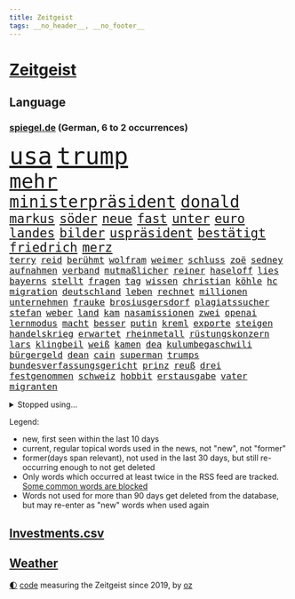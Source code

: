 ```yaml
---
title: Zeitgeist
tags: __no_header__, __no_footer__
---
```


# [Zeitgeist](https://oliz.io/zeitgeist/)

## Language

<h3><a href="https://www.spiegel.de" target="_blank">spiegel.de</a> (German, 6 to 2 occurrences)</h3>
<p style="font-family:monospace">
<span style="font-size:32pt"><a href="news_links.html#usa" class="current">usa</a></span>
<span style="font-size:32pt"><a href="news_links.html#trump" class="current">trump</a></span>
<br>
<span style="font-size:27pt"><a href="news_links.html#mehr" class="current">mehr</a></span>
<br>
<span style="font-size:22pt"><a href="news_links.html#ministerpräsident" class="current">ministerpräsident</a></span>
<span style="font-size:22pt"><a href="news_links.html#donald" class="current">donald</a></span>
<br>
<span style="font-size:17pt"><a href="news_links.html#markus" class="current">markus</a></span>
<span style="font-size:17pt"><a href="news_links.html#söder" class="current">söder</a></span>
<span style="font-size:17pt"><a href="news_links.html#neue" class="current">neue</a></span>
<span style="font-size:17pt"><a href="news_links.html#fast" class="current">fast</a></span>
<span style="font-size:17pt"><a href="news_links.html#unter" class="current">unter</a></span>
<span style="font-size:17pt"><a href="news_links.html#euro" class="current">euro</a></span>
<span style="font-size:17pt"><a href="news_links.html#landes" class="current">landes</a></span>
<span style="font-size:17pt"><a href="news_links.html#bilder" class="current">bilder</a></span>
<span style="font-size:17pt"><a href="news_links.html#uspräsident" class="current">uspräsident</a></span>
<span style="font-size:17pt"><a href="news_links.html#bestätigt" class="current">bestätigt</a></span>
<span style="font-size:17pt"><a href="news_links.html#friedrich" class="current">friedrich</a></span>
<span style="font-size:17pt"><a href="news_links.html#merz" class="current">merz</a></span>
<br>
<span style="font-size:12pt"><a href="news_links.html#terry" class="current">terry</a></span>
<span style="font-size:12pt"><a href="news_links.html#reid" class="new">reid</a></span>
<span style="font-size:12pt"><a href="news_links.html#berühmt" class="current">berühmt</a></span>
<span style="font-size:12pt"><a href="news_links.html#wolfram" class="current">wolfram</a></span>
<span style="font-size:12pt"><a href="news_links.html#weimer" class="current">weimer</a></span>
<span style="font-size:12pt"><a href="news_links.html#schluss" class="current">schluss</a></span>
<span style="font-size:12pt"><a href="news_links.html#zoë" class="new">zoë</a></span>
<span style="font-size:12pt"><a href="news_links.html#sedney" class="new">sedney</a></span>
<span style="font-size:12pt"><a href="news_links.html#aufnahmen" class="current">aufnahmen</a></span>
<span style="font-size:12pt"><a href="news_links.html#verband" class="current">verband</a></span>
<span style="font-size:12pt"><a href="news_links.html#mutmaßlicher" class="current">mutmaßlicher</a></span>
<span style="font-size:12pt"><a href="news_links.html#reiner" class="current">reiner</a></span>
<span style="font-size:12pt"><a href="news_links.html#haseloff" class="current">haseloff</a></span>
<span style="font-size:12pt"><a href="news_links.html#lies" class="current">lies</a></span>
<span style="font-size:12pt"><a href="news_links.html#bayerns" class="current">bayerns</a></span>
<span style="font-size:12pt"><a href="news_links.html#stellt" class="current">stellt</a></span>
<span style="font-size:12pt"><a href="news_links.html#fragen" class="current">fragen</a></span>
<span style="font-size:12pt"><a href="news_links.html#tag" class="current">tag</a></span>
<span style="font-size:12pt"><a href="news_links.html#wissen" class="current">wissen</a></span>
<span style="font-size:12pt"><a href="news_links.html#christian" class="current">christian</a></span>
<span style="font-size:12pt"><a href="news_links.html#köhle" class="new">köhle</a></span>
<span style="font-size:12pt"><a href="news_links.html#hc" class="new">hc</a></span>
<span style="font-size:12pt"><a href="news_links.html#migration" class="current">migration</a></span>
<span style="font-size:12pt"><a href="news_links.html#deutschland" class="current">deutschland</a></span>
<span style="font-size:12pt"><a href="news_links.html#leben" class="current">leben</a></span>
<span style="font-size:12pt"><a href="news_links.html#rechnet" class="current">rechnet</a></span>
<span style="font-size:12pt"><a href="news_links.html#millionen" class="current">millionen</a></span>
<span style="font-size:12pt"><a href="news_links.html#unternehmen" class="current">unternehmen</a></span>
<span style="font-size:12pt"><a href="news_links.html#frauke" class="current">frauke</a></span>
<span style="font-size:12pt"><a href="news_links.html#brosiusgersdorf" class="current">brosiusgersdorf</a></span>
<span style="font-size:12pt"><a href="news_links.html#plagiatssucher" class="new">plagiatssucher</a></span>
<span style="font-size:12pt"><a href="news_links.html#stefan" class="current">stefan</a></span>
<span style="font-size:12pt"><a href="news_links.html#weber" class="current">weber</a></span>
<span style="font-size:12pt"><a href="news_links.html#land" class="current">land</a></span>
<span style="font-size:12pt"><a href="news_links.html#kam" class="current">kam</a></span>
<span style="font-size:12pt"><a href="news_links.html#nasamissionen" class="new">nasamissionen</a></span>
<span style="font-size:12pt"><a href="news_links.html#zwei" class="current">zwei</a></span>
<span style="font-size:12pt"><a href="news_links.html#openai" class="current">openai</a></span>
<span style="font-size:12pt"><a href="news_links.html#lernmodus" class="new">lernmodus</a></span>
<span style="font-size:12pt"><a href="news_links.html#macht" class="current">macht</a></span>
<span style="font-size:12pt"><a href="news_links.html#besser" class="current">besser</a></span>
<span style="font-size:12pt"><a href="news_links.html#putin" class="current">putin</a></span>
<span style="font-size:12pt"><a href="news_links.html#kreml" class="current">kreml</a></span>
<span style="font-size:12pt"><a href="news_links.html#exporte" class="current">exporte</a></span>
<span style="font-size:12pt"><a href="news_links.html#steigen" class="current">steigen</a></span>
<span style="font-size:12pt"><a href="news_links.html#handelskrieg" class="current">handelskrieg</a></span>
<span style="font-size:12pt"><a href="news_links.html#erwartet" class="current">erwartet</a></span>
<span style="font-size:12pt"><a href="news_links.html#rheinmetall" class="current">rheinmetall</a></span>
<span style="font-size:12pt"><a href="news_links.html#rüstungskonzern" class="current">rüstungskonzern</a></span>
<span style="font-size:12pt"><a href="news_links.html#lars" class="current">lars</a></span>
<span style="font-size:12pt"><a href="news_links.html#klingbeil" class="current">klingbeil</a></span>
<span style="font-size:12pt"><a href="news_links.html#weiß" class="current">weiß</a></span>
<span style="font-size:12pt"><a href="news_links.html#kamen" class="current">kamen</a></span>
<span style="font-size:12pt"><a href="news_links.html#dea" class="new">dea</a></span>
<span style="font-size:12pt"><a href="news_links.html#kulumbegaschwili" class="new">kulumbegaschwili</a></span>
<span style="font-size:12pt"><a href="news_links.html#bürgergeld" class="current">bürgergeld</a></span>
<span style="font-size:12pt"><a href="news_links.html#dean" class="current">dean</a></span>
<span style="font-size:12pt"><a href="news_links.html#cain" class="current">cain</a></span>
<span style="font-size:12pt"><a href="news_links.html#superman" class="current">superman</a></span>
<span style="font-size:12pt"><a href="news_links.html#trumps" class="current">trumps</a></span>
<span style="font-size:12pt"><a href="news_links.html#bundesverfassungsgericht" class="current">bundesverfassungsgericht</a></span>
<span style="font-size:12pt"><a href="news_links.html#prinz" class="current">prinz</a></span>
<span style="font-size:12pt"><a href="news_links.html#reuß" class="new">reuß</a></span>
<span style="font-size:12pt"><a href="news_links.html#drei" class="current">drei</a></span>
<span style="font-size:12pt"><a href="news_links.html#festgenommen" class="current">festgenommen</a></span>
<span style="font-size:12pt"><a href="news_links.html#schweiz" class="current">schweiz</a></span>
<span style="font-size:12pt"><a href="news_links.html#hobbit" class="current">hobbit</a></span>
<span style="font-size:12pt"><a href="news_links.html#erstausgabe" class="new">erstausgabe</a></span>
<span style="font-size:12pt"><a href="news_links.html#vater" class="current">vater</a></span>
<span style="font-size:12pt"><a href="news_links.html#migranten" class="current">migranten</a></span>
</p>
<details>
<summary>Stopped using...</summary>
<p class="former" style="font-size:12pt">
coronapandemie(1750) großteil(1750) konfrontiert(1749) wichtigste(1749) 2020(1748) erscheinen(1748) gemeinden(1748) identifiziert(1748) bildung(1747) dienst(1747) erster(1747) peter(1747) respekt(1747) überall(1747) ausgezeichnet(1746) mannschaft(1746) tieren(1746) guter(1745) pariser(1745) raum(1745) stattfinden(1745) besiegt(1744) corona(1744) draußen(1744) einzug(1744) führende(1744) hass(1744) nötig(1744) tore(1744) zweiter(1744) altes(1743) konflikte(1743) solidarität(1743) deutlichen(1742) lisa(1742) moderne(1742) niederlanden(1742) saudiarabien(1742) schlug(1742) versorgt(1742) vorsitzende(1742) beschluss(1741) betreiber(1741) einstieg(1741) ermitteln(1741) historischen(1741) räumen(1741) verzichtet(1741) bruder(1740) mark(1740) scheiterte(1740) signal(1740) tausenden(1740) theater(1740) benzin(1739) jahrhundert(1739) körperverletzung(1739) niederlande(1739) türkischen(1739) anlass(1738) durchsetzen(1738) habeck(1738) stück(1738) verschwand(1738) rollen(1737) themen(1737) überrascht(1737) beachten(1736) punkt(1736) stadion(1736) stürmer(1736) volksrepublik(1736) überraschung(1736) abgebrochen(1735) distanz(1735) endgültig(1735) kleiner(1735) orbán(1735) stammt(1735) zweimal(1735) tötung(1734) i(1733) argentinien(1732) dürften(1732) klinik(1732) mangel(1730) vorstellen(1728) immerhin(1726) sozialdemokraten(1726) wind(1726) aktivistin(1724) ringen(1724) vieles(1723) gelingen(1722) harten(1722) cduchef(1716) abstieg(1710) munition(1707) ausgetragen(1688) verdoppelt(1688) aktionen(1676) rumänien(1569) werte(1549) müll(1504) erfolgreichste(1450) wellen(1449) weibliche(1445) kameras(1443) gestern(1437) erhofft(1423) hierzulande(1398) grünenpolitiker(1382) wichtiges(1378) rande(1342) invasion(1328) tradition(1328) erschwert(1301) ring(1289) krebs(1284) einheit(1262) 2014(1259) versagen(1245) jennifer(1242) terror(1238) ankommt(1229) patrick(1211) 48(1194) aufeinander(1175) harter(1160) budapest(1152) grünenpolitikerin(1147) debattiert(1146) veröffentlichen(1131) spitzt(1125) profi(1123) trans(1114) wissenschaft(1108) effekt(1090) fpö(1089) notruf(1081) führten(1075) peru(1070) antarktis(1059) kriminalität(1044) wählt(1025) überraschenden(1019) zweifeln(1017) großeinsatz(1007) außenpolitik(1000) spion(983) deutschlandticket(968) nico(963) hauses(957) muster(952) gesagt(950) gestalten(949) heimische(933) emotionale(926) sachsens(924) passanten(921) springen(921) wand(920) startups(901) weimar(901) kleinere(893) karin(889) diesjährigen(875) eingeladen(861) beides(843) hauptrolle(843) mannheim(841) diplomatische(840) staatsbürger(826) deutlicher(825) hoeneß(819) kolleginnen(816) parteitag(802) küche(794) gehandelt(789) vergleicht(783) helden(778) überlegen(754) langjährigen(750) quellen(749) eauto(738) staus(732) islamistische(730) schönste(728) nächster(726) argentiniens(722) prägen(701) negative(695) rechtsextremisten(691) trinken(681) phänomen(677) verspottet(676) fußballfans(670) oppositionspolitiker(668) belästigt(665) sportlich(665) teslachef(664) franzosen(660) tatverdächtiger(658) 85(652) wilde(640) überraschende(636) bundes(631) 1990(630) neonazis(626) tennisprofi(622) erfahrung(605) franzose(602) bundestagswahl(598) jacob(596) zurückgekehrt(586) stuttgarter(582) straftäter(581) umstrittenes(579) rauch(575) sendet(558) erziehung(557) passagier(556) gleichberechtigung(555) zählte(551) manipulation(526) offenbaren(524) vorgesehen(519) minderjährigen(517) fragte(513) mount(513) klette(510) dein(504) einfacher(501) gleiche(496) kreativ(495) jamal(492) musiala(492) kaputt(487) haiti(482) messerangriff(478) augenhöhe(476) lieder(476) elefanten(471) fangen(466) ursachen(465) leidenschaft(464) gesenkt(460) relativ(458) ablauf(455) anschläge(454) zahlreicher(454) flog(450) parteispitze(448) kundschaft(439) forschenden(436) bnd(434) automaten(433) 21jährige(432) match(422) organisiert(422) gemessen(421) übel(418) regierungspartei(416) kurswechsel(408) esken(406) sorgten(404) neuestes(403) fitness(402) royal(402) sätzen(399) gebissen(398) vielfalt(397) schwangerschaft(396) stream(396) enttäuschung(395) exfreundin(395) 24jähriger(393) 28jähriger(392) autounfall(384) kümmern(381) erfinden(379) abriss(374) café(373) löschen(369) zuversicht(369) simone(368) regiert(362) 130(361) behauptete(359) pennsylvania(359) cdumann(357) drohenden(355) zukommt(353) leichenfund(349) weiblichen(349) nähert(348) allzu(346) kursk(344) belege(343) britin(341) erleichtern(337) one(336) 82(335) astronomie(332) anhaltende(331) aachen(328) daniela(328) hergestellt(328) 2011(326) flüchtet(321) stromversorgung(321) streichung(320) kleinkind(318) trieb(317) sternekoch(315) versteckte(315) ratlos(314) legendären(312) zulässig(312) krebserkrankung(311) rechtswidrig(310) festgehalten(302) bernhard(301) eberl(301) kabel(301) notwendig(301) hadert(300) beschossen(297) spiegelrecherchen(297) wirtschaftlichen(297) direkte(296) geringe(296) 37jähriger(295) räumte(294) eingeliefert(292) mächtigste(290) rettungswagen(290) gemeinde(288) indigene(288) voraussichtlich(287) frische(286) verteidigungsausgaben(286) morgens(285) schwerste(285) debattieren(284) as(283) t(283) gestützt(281) heutzutage(281) fische(280) mächtigsten(280) zustimmen(279) hilflos(276) bewirken(272) pflegeversicherung(272) zusammenarbeiten(272) erik(271) 8(268) manipulieren(268) dunkelheit(267) sprit(267) vorstellungen(267) autorinnen(266) grundschule(266) australian(263) auskommen(261) überholen(261) 40jährigen(260) zustände(259) tauscht(257) kommissar(256) oberlandesgericht(253) tankstelle(252) saarbrücken(251) blatt(249) madison(249) finanzieren(244) brasilianer(241) sánchez(241) mobile(239) repräsentantenhaus(237) jesus(235) telefonat(234) ausfällen(233) kassen(233) leiten(230) brachten(229) dating(229) löwe(229) strafgerichtshofs(228) befreiung(225) rechtsradikalen(225) medienberichte(224) aufzugeben(222) altkanzlerin(221) bali(219) haftbedingungen(219) assad(216) überraschungen(216) unabhängig(215) abschneiden(214) hongkong(214) pferdesport(214) interessieren(213) nachnamen(213) skurrile(213) abschaffung(212) oppositionspartei(212) strategisch(212) streng(212) oberbayern(210) psychisch(210) schwerem(210) demonstrierten(207) übergangsregierung(207) verwirrung(205) axt(204) fehlten(204) dokumentiert(203) bayrou(201) gelbhaar(200) farage(199) nigel(199) verlängern(199) kriegt(198) einsetzt(197) exminister(197) freiwilligen(197) oppositionellen(197) charité(195) stoff(195) 14jähriger(194) gegenspieler(194) magdeburger(193) behauptung(192) slowene(192) flasche(190) krankenhauses(189) mund(189) weltall(189) achtelfinale(188) arte(188) currywurst(188) fahrten(187) lahm(187) ruder(187) eifel(183) eurozone(183) karibik(183) linker(183) rechtspopulist(183) verhaftung(183) anfangen(182) dinosauriern(182) gerüchteküche(181) gewöhnen(181) kälte(181) leichtigkeit(181) natascha(181) unglücksursache(181) 41jährige(179) atomkraftwerk(179) kartellamt(179) menschengruppe(179) preissteigerungen(179) scheidet(179) trauerfeier(179) umfragetief(179) teslachefs(178) verweigern(178) mütterrente(177) klimaneutralität(176) spiegelleser(176) inn(175) kinderinterview(175) stört(174) abgeschaltet(173) unschuldig(173) dar(172) drohnenangriffe(172) militärausgaben(172) natostaaten(172) interviews(171) sterne(170) einzuschränken(169) istanbuler(169) großartigen(167) mentale(167) pekings(167) ernennung(166) knieverletzung(166) spielplatz(164) mittendrin(162) 33jährige(161) millionenfach(161) sauber(161) zurückweisungen(161) stadtrat(158) überprüfung(157) ekrem(155) lehnen(155) soldatinnen(155) belohnung(154) nützt(154) krebsdiagnose(153) istanbuls(152) riesiges(152) usarmee(152) arbeitslosenzahl(151) löscharbeiten(151) einfuhr(149) massenproteste(149) berechnung(148) klargestellt(148) entfernten(147) parteifreunde(146) überraschen(146) cannes(145) heißer(144) unterscheiden(144) karneval(142) professorin(142) schlimme(142) eingestochen(141) kernfusion(141) haie(140) scheinbar(140) tücken(140) 26jährigen(139) inhaftierte(139) karlheinz(139) kredite(139) river(139) kotropfen(138) riad(138) zweck(138) kopenhagen(136) oberhaupt(136) prien(136) 71jährige(135) bürgerrechte(134) küstenwache(134) verblüffend(134) hormone(133) kollabiert(133) selbstständig(133) generäle(132) world(132) zweifelhafte(132) forscherteam(131) ausflug(130) einsparungen(130) vorantreiben(130) missbrauchsprozess(129) gewaltigen(128) miterlebt(128) stromausfall(128) wagenknechts(128) überwindet(128) peppa(127) senkung(127) wutz(127) cent(126) kanadier(126) schwimmbad(126) bildungsministerin(125) führenden(125) schifffahrt(125) verkauften(124) behindern(123) stach(123) technologien(123) bbc(122) kohlenmonoxidvergiftung(122) schlupfloch(122) usrepublikaner(122) lauren(121) deutschlandtrend(120) umweltschutz(120) côte(119) moderna(119) parkinson(119) 14jährigen(118) genervt(118) beifahrer(117) gegenstände(117) geldern(117) aufmerksam(116) gästen(116) lego(116) vertraut(116) heimatschutzministerin(115) wartezeiten(115) wohnungsnot(115) bayernprofi(114) beate(114) gelüftet(114) labor(113) lgbtqcommunity(113) toskana(113) abschnitt(112) gera(112) himmelskörper(112) atubolu(111) doping(111) grob(111) zittert(111) verabschiedete(110) verglichen(110) einstimmig(109) heimliche(109) indes(109) mitbegründer(109) patient(109) riet(109) 160000(108) comingout(108) dosis(108) einsturz(108) erneutes(108) inhaftierung(108) intensiven(108) i̇mamoğlu(108) mitternacht(108) ausgegangen(107) gnade(107) oklahoma(107) priorität(107) streeck(107) telefonieren(107) ernennt(106) verkürzen(106) events(105) diskothek(104) handelskonflikt(104) sichere(104) vorlesen(104) willkommen(104) zunehmen(104) disney(103) klasse(103) minderheiten(103) lichtjahre(102) parteigründerin(102) verlorene(102) staatlich(101) gewöhnt(100) mikrofon(100) regelt(100) zulieferer(100) hessens(99) verteidigte(99) isar(98) nichtbinär(98) robuste(98) zuständigen(98) palma(97) prognose(97) 16jährigen(95) aufreger(95) harvard(95) kassieren(95) weggefährten(95) bunker(94) grasser(94) hochhauses(94) oppositionschef(94) spdvorsitz(94) völkerrechts(94) özel(94) erreichbar(93) etlichen(93) leistungsfähigkeit(93) ausverkauft(92) kleingarten(92) parken(92) wappnen(92) aushalten(91) erneutem(91) hitzewellen(91) ladung(91) rücksichtslosigkeit(91) schwedischer(91) träumte(91) urlaubsparadies(91) warme(91) auftragsbücher(90) del(90) girl(90) pünktlicher(90) überwiegend(90) arm(89) arthur(89) designs(89) entertainerin(89) leichtes(89) missverstanden(89) prächtig(89) schauspielern(89) erwerb(88) mahnte(88) mysteriösen(88) nervig(88) niederbayern(88) simbach(88) hörer(87) institute(87) nachgefragt(87) verletzungspause(87) abgerissen(86) datingprofil(86) duisburger(86) entsteht(86) trockener(86) wohlbefinden(86) özgür(86) akkus(85) fassade(85) konservativer(85) neunten(85) spitzenduo(85) verehrt(85) erzieher(84) helge(84) lilian(84) somalier(84) 89jährige(83) netze(83) olivia(83) anzuwerben(82) ausgerückt(82) feuerwehren(82) interpretation(82) pädagogin(82) schwersten(82) ticket(82) finanzkrise(81) komödie(81) schlaganfall(81) verschleiern(81) abgetaucht(80) audretsch(80) bswgründerin(80) clips(80) dünne(80) feier(80) gedächtnis(80) grünenfraktionsvize(80) held(80) kostüme(80) landesverband(80) uli(80) algerien(79) bezweifeln(79) björn(79) farben(79) geburtsnamen(79) leblose(79) rüstungsgüter(79) bundespolizist(78) kurve(78) lindau(78) linksextreme(78) sumpf(78) woltemade(78) ertrinkt(77) widersacherin(77) auslandssemester(76) quasi(76) rätselhaften(76) tierheim(76) alzheimer(75) futtern(75) symptome(75) they(75) komplexer(74) morgenstunden(74) organisierten(74) useliteuni(74) amal(73) astronomen(73) europäern(73) kreuzfahrtschiff(73) massenschlägerei(73) riechen(73) strafrechtlich(73) täte(73) ärgernis(73) historischem(72) immobilienbesitzer(72) martialische(72) nachfolgers(72) passage(72) verbünden(72) älterer(72) konserviert(71) kriegsgefangene(71) susanne(71) überprüfen(71) angestoßen(70) christ(70) kaschmir(70) lakilaki(70) lewotobi(70) schelte(70) touristin(70) bewusste(69) elordi(69) frühzeitig(69) linkenfraktionschefin(69) religion(69) telefonate(69) waldbrandes(69) abgestraft(68) blüht(68) künstlerin(68) verdankt(68) ausfall(67) bewusstlosigkeit(67) darsteller(67) fahrlässigkeit(67) fulda(67) gemeinsamkeit(67) gepflegt(67) giovanni(67) hinterfragt(67) kontaminiertes(67) lästige(67) sang(67) thunder(67) unipräsidentin(67) bilbao(66) ehrung(66) gesundheitsschäden(66) platten(66) restaurant(66) rettungshubschrauber(66) rückschritt(66) stadtverwaltung(66) zigaretten(66) deutlichem(65) koffer(65) landratsamt(65) mehrheitlich(65) wiederhergestellt(65) einziger(64) flussabwärts(64) landesgrenzen(64) bekloppt(63) blätter(63) gideon(63) grundlegenden(63) hilfesuchende(63) mcelhenney(63) rob(63) sa’ar(63) verdrängen(63) virginia(63) 112(62) fußballmannschaft(62) kitschig(62) konflikten(62) magenkrebs(62) mitgliedsländer(62) rennfahrer(62) unwürdigen(62) übertrumpft(62) 12000(61) benötigen(61) feueralarm(61) klagenfurt(61) schonungslose(61) ständige(61) verdruss(61) bedrohliche(60) popstars(60) remigration(60) spitzengespräch(60) veranstalten(60) ausüben(59) betet(59) getragen(59) kaschmirkonflikt(59) waldstück(59) behält(58) inszenierte(58) konzentrieren(58) modetrend(58) speyer(58) aufgetreten(57) spaziergänger(57) trips(57) vorliest(57) afdbundestagsabgeordneten(56) einzigartigen(56) grillen(56) interaktive(56) mrnaimpfstoff(56) spart(56) südamerikanischen(56) wutanfälle(56) angespannten(55) beschmiert(55) bundesweites(55) verbraucht(55) 103(54) ablösen(54) amtsvorgängerin(54) champagnerflasche(54) hits(54) kampfjet(54) lebensqualität(54) schwamm(54) schwimmt(54) trainingsunfall(54) unterschrieben(54) verunstaltet(54) dschihadisten(53) ministers(53) naiv(53) raketenbeschuss(53) softwarekonzern(53) spielplan(53) stinkt(53) weimarer(53) zurückweisung(53) hausbesitzer(52) personenminen(52) fehlenden(51) härtetest(51) sauna(51) spionageverdacht(51) ungarische(51) volksinitiative(51) exkanzler(50) fatih(50) geschildert(50) geworben(50) klimaziel(50) missbrauchsdarstellungen(50) jessika(49) krankenbett(49) missbrauchsskandal(49) snow(49) würdigte(49) absurd(48) asylsuchende(48) brandgefährlich(48) forschen(48) gabi(48) pride(48) schlägerei(48) befunden(47) cassie(47) cnn(47) gleichgesinnte(47) mannschaften(47) stereotype(47) brennpunkt(46) unterdrücken(46) willkommene(46) zurückweisen(46) aufweichen(45) ausdrücklich(45) gewalttat(45) herrlich(45) längen(45) mitgemeint(45) schönes(45) smarten(45) trotzen(45) vereinbarkeit(45) vollzeit(45) angegeben(44) bswchefin(44) misst(44) auffangstation(43) auftraggeber(43) frauenbild(43) helferich(43) katrin(43) mähroboter(43) steuergesetz(43) truppenübungsplatz(43) zoff(43) 2001(42) a2(42) fluglinien(42) lotsen(42) prideparade(42) taktieren(42) urananreicherung(42) übertragung(42) bonität(41) führungsposten(41) kontrahenten(41) festival(40) jim(40) panzerfäusten(40) spatzen(40) züchten(40) enttäuschend(39) krankenhausreform(39) stadtwald(39) vermittlung(39) wissenschaftlicher(39) 2040(38) anschein(38) anzunehmen(38) auftaktspiel(38) deutschlandtickets(38) dopingspiele(38) dörfer(38) enhanced(38) hochgeschwindigkeitszug(38) ideale(38) topspieler(38) trikots(38) anführt(37) boeselager(37) euklimaziel(37) garantiert(37) harvarduniversität(37) matern(37) natoostflanke(37) schlummern(37) tauben(37) #metoobewegung(36) eruption(36) gewehrt(36) lys(36) millionenspiel(36) anmelden(35) geregelt(35) sichtungen(35) atomenergiebehörde(34) klarkommen(34) präsenz(34) schlechtesten(34) somaliern(34) stürmt(34) bundesdrogenbeauftragten(33) integriert(33) verbrauchern(33) zwickauer(33) ausgeschaltet(32) beratung(32) entspannte(32) geert(32) geträumt(32) knobloch(32) schwadroniert(32) wilders(32) carlbollegrundschule(31) kate(31) wirksame(31) übertragen(31) bildungssenatorin(30) khamenei(30) maja(30) mitgliedstaaten(30) rollt(30) steilen(30) taschen(29) anspannung(28) fernsehkoch(28) regierungskrise(28) aevor(27) bomber(27) eröffnete(27) feindbild(27) gestand(27) kanonen(27) nachbar(27) passend(27) rastet(27) trottel(27) ausfallen(26) bänder(26) mac(26) unterhalten(26) betrügern(25) diäten(25) dome(25) kernkraftwerk(25) linh(25) rechner(25) spiegelautor(25) ahnen(24) ardern(24) jacinda(24) populärsten(24) schiffes(24) wettlauf(24) abholen(23) drohnenattacken(23) einräumen(23) israelirankonflikt(23) komplizen(23) mangelndem(23) unrechtmäßig(23) übergriff(23) ankunft(22) atomprogramms(22) emix(22) euländern(22) ghfstiftung(22) gilgeousalexander(22) habecks(22) herrscher(22) meeresschutz(22) schlimmeres(22) shai(22) thermometer(22) unwegsamem(22) abkühlung(21) ali(21) aufgebrochen(21) beautiful(21) ecken(21) haar(21) maskenkäufe(21) sprießen(21) erwachsenen(20) kampfdrohnen(20) keys(20) dunkler(19) errichtete(19) feindschaft(19) kisystem(19) preiserhöhung(19) scheue(19) unoozeankonferenz(19) angriffs(18) ausgabestelle(18) badeunfälle(18) eingangsbereich(18) football(18) gudkow(18) liefen(18) mannheimer(18) sachbuch(18) schwächung(18) u21em(18) amazongründer(17) atomanlagen(17) außerirdische(17) klimaanlage(17) stühlen(17) suizid(17) alhilal(16) grüner(16) lgbtq(16) medizintechnik(16) mullahs(16) underdog(16) wanderin(16) exgesundheitsminister(15) schutzstatus(15) schwimmbädern(15) sprang(15) usangriff(15) usluftschläge(15) wales(15) anlegt(14) auslandssenders(14) dürren(14) nbameisterschaft(14) neuwagen(14) springerstiefel(14) argumente(13) atomanlage(13) drogenhändler(13) erheblichen(13) geschaut(13) knöpfe(13) maskenpflicht(13) mclarenpiloten(13) pflegen(13) verdrängt(13) zuwanderern(13) ätna(13) marathons(12) month(12) nagel(12) schlimmsten(12) tiktoker(12) touren(12) urlaubsreise(12) ausbrüche(11) bauturbo(11) cdufrau(11) gemobbten(11) güntherwünsch(11) lehrers(11) schwitzt(11) selbstbewusster(11) sozialisten(11)
</p>
</details>
<p>Legend:
<ul>
<li><span class="new">new</span>, first seen within the last 10 days</li>
<li><span class="current">current</span>, regular topical words used in the news, not "new", not "former"</li>
<li><span class="former">former(days span relevant)</span>, not used in the last 30 days, but still re-occurring enough to not get deleted</li>
<li>Only words which occurred at least twice in the RSS feed are tracked. <a href="language/filters.py">Some common words are blocked</a></li>
<li>Words not used for more than 90 days get deleted from the database, but may re-enter as "new" words when used again</li>
</ul>
</p>

## [Investments](investments.html)[.csv](investments.csv)

## [Weather](weather.html)

<footer>
<a href="javascript:toggleTheme()" class="nav">🌓</a>
<a href="https://github.com/ooz/zeitgeist">code</a> measuring the Zeitgeist since 2019, by <a href="https://oliz.io">oz</a>
</footer>

